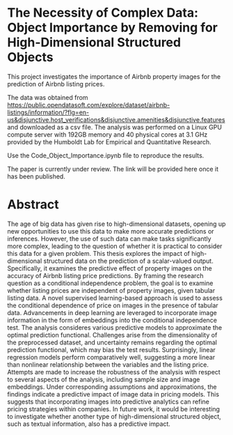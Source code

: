 # The Necessity of Complex Data: Object Importance by Removing for High-Dimensional Structured Objects

This project investigates the importance of Airbnb property images for the prediction of Airbnb listing prices.

The data was obtained from https://public.opendatasoft.com/explore/dataset/airbnb-listings/information/?flg=en-us&disjunctive.host_verifications&disjunctive.amenities&disjunctive.features
and downloaded as a csv file. The analysis was performed on a Linux GPU compute server with 192GB memory and 40 physical cores at 3.1 GHz provided by the Humboldt Lab for Empirical and Quantitative Research.

Use the Code_Object_Importance.ipynb file to reproduce the results.

The paper is currently under review. The link will be provided here once it has been published.

# Abstract

The age of big data has given rise to high-dimensional datasets, opening up new opportunities
to use this data to make more accurate predictions or inferences. However, the use of such data
can make tasks significantly more complex, leading to the question of whether it is practical
to consider this data for a given problem. This thesis explores the impact of high-dimensional
structured data on the prediction of a scalar-valued output. Specifically, it examines the predictive
effect of property images on the accuracy of Airbnb listing price predictions. By framing
the research question as a conditional independence problem, the goal is to examine whether
listing prices are independent of property images, given tabular listing data. A novel supervised
learning-based approach is used to assess the conditional dependence of price on images in the
presence of tabular data. Advancements in deep learning are leveraged to incorporate image
information in the form of embeddings into the conditional independence test. The analysis consideres
various predictive models to approximate the optimal prediction functional. Challenges
arise from the dimensionality of the preprocessed dataset, and uncertainty remains regarding
the optimal prediction functional, which may bias the test results. Surprisingly, linear regression
models perform comparatively well, suggesting a more linear than nonlinear relationship between
the variables and the listing price. Attempts are made to increase the robustness of the analysis
with respect to several aspects of the analysis, including sample size and image embeddings. Under
corresponding assumptions and approximations, the findings indicate a predictive impact of
image data in pricing models. This suggests that incorporating images into predictive analytics
can refine pricing strategies within companies. In future work, it would be interesting to investigate
whether another type of high-dimensional structured object, such as textual information,
also has a predictive impact.
